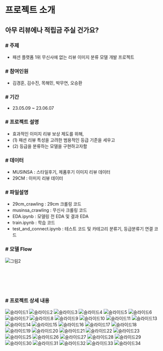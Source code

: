 # **프로젝트 소개**

## 아무 리뷰에나 적립금 주실 건가요?

### **# 주제**
- 패션 플랫폼 1위 무신사에 없는 리뷰 이미지 분류 모델 개발 프로젝트

### **# 참여인원**
- 김경훈, 김수진, 목해민, 박무연, 오승환

### **# 기간**
- 23.05.09 ~ 23.06.07

### **# 프로젝트 설명**
- 효과적인 이미지 리뷰 보상 제도를 위해,
- (1) 패션 리뷰 특성을 고려한 범용적인 등급 기준을 세우고
- (2) 등급을 분류하는 모델을 구현하고자함

### **# 데이터**
- MUSINSA : 스타일후기, 제품후기 이미지 리뷰 데이터
- 29CM : 이미지 리뷰 데이터

### **# 파일설명**
- 29cm_crawling : 29cm 크롤링 코드
- musinsa_crawling : 무신사 크롤링 코드
- EDA.ipynb : 모델링 전 EDA 및 결과 EDA
- train.ipynb : 학습 코드
- test_and_connect.ipynb : 테스트 코드 및 카테고리 분류기, 등급분류기 연결 코드

### **# 모델 Flow**
![그림2](https://github.com/andushub/image_review_classification_DL/assets/99305268/884b6e11-402c-4d84-a2a7-87741bbdbc1f)

<br><br/>
<br><br/>

### **# 프로젝트 상세 내용**
![슬라이드1](https://github.com/andushub/image_review_classification_DL/assets/99305268/2779c2a2-a401-4d9c-965e-b64597fad678)
![슬라이드2](https://github.com/andushub/image_review_classification_DL/assets/99305268/1a2a59bb-b424-4d7b-b590-353be9492a95)
![슬라이드3](https://github.com/andushub/image_review_classification_DL/assets/99305268/d38d5a17-e9d9-444d-b7f2-a59cda1c6e04)
![슬라이드4](https://github.com/andushub/image_review_classification_DL/assets/99305268/2a098107-b3ea-4132-b5d9-1b1e5dbef471)
![슬라이드5](https://github.com/andushub/image_review_classification_DL/assets/99305268/e51f6828-97ac-4a09-b398-ea5f2b348a6a)
![슬라이드6](https://github.com/andushub/image_review_classification_DL/assets/99305268/c86b5158-64c0-4acd-84a5-ff009ad2acf9)
![슬라이드7](https://github.com/andushub/image_review_classification_DL/assets/99305268/5a39b2e4-eaf5-4670-be54-6049e3180af6)
![슬라이드8](https://github.com/andushub/image_review_classification_DL/assets/99305268/f6d55432-a63e-4684-b53e-fa4f8e29e821)
![슬라이드9](https://github.com/andushub/image_review_classification_DL/assets/99305268/5f339a0a-0986-47b2-9a1c-e05604748546)
![슬라이드10](https://github.com/andushub/image_review_classification_DL/assets/99305268/8cd844c7-0554-4a46-9d9a-39f730445a97)
![슬라이드11](https://github.com/andushub/image_review_classification_DL/assets/99305268/ccb56c0f-b443-4bcc-9a8a-e2cbcb5bd781)
![슬라이드13](https://github.com/andushub/image_review_classification_DL/assets/99305268/c306b202-5162-47da-86ea-9a0e0c0d2cca)
![슬라이드14](https://github.com/andushub/image_review_classification_DL/assets/99305268/fe301ffe-75e0-4987-9c5b-f8f0e6c19013)
![슬라이드15](https://github.com/andushub/image_review_classification_DL/assets/99305268/ec8142a7-566b-4d4b-85fa-1e7377e17d25)
![슬라이드16](https://github.com/andushub/image_review_classification_DL/assets/99305268/dbc08d11-a40e-4d32-9fe9-9ace67070a70)
![슬라이드17](https://github.com/andushub/image_review_classification_DL/assets/99305268/0409f996-b9f9-4b0a-b0dc-c91df9df5a48)
![슬라이드18](https://github.com/andushub/image_review_classification_DL/assets/99305268/85d2c090-1566-43a5-90fa-396b3ab365d5)
![슬라이드19](https://github.com/andushub/image_review_classification_DL/assets/99305268/c6b2d7fa-19a6-45ca-9a39-06b88cf1c1ec)
![슬라이드20](https://github.com/andushub/image_review_classification_DL/assets/99305268/2ce76b66-5234-4111-9510-8fa7d887781a)
![슬라이드21](https://github.com/andushub/image_review_classification_DL/assets/99305268/5eb697ff-8bf0-46e0-8a99-19f392672d25)
![슬라이드22](https://github.com/andushub/image_review_classification_DL/assets/99305268/5ecafe1a-fafa-431e-8516-5ea4849929c3)
![슬라이드23](https://github.com/andushub/image_review_classification_DL/assets/99305268/1541a11d-a30f-4acc-b8ac-67a1e61ca395)
![슬라이드25](https://github.com/andushub/image_review_classification_DL/assets/99305268/98cf5118-f772-4024-904b-db01b7ac66f5)
![슬라이드26](https://github.com/andushub/image_review_classification_DL/assets/99305268/36c03e3d-7256-41d7-bc4a-eaa818fde24c)
![슬라이드27](https://github.com/andushub/image_review_classification_DL/assets/99305268/783d260c-a863-47cd-baf0-f59386370db0)
![슬라이드28](https://github.com/andushub/image_review_classification_DL/assets/99305268/1a28994f-bed5-4d8a-8599-a569f0d54247)
![슬라이드29](https://github.com/andushub/image_review_classification_DL/assets/99305268/79337c83-a99a-43ae-a8be-bee24564a087)
![슬라이드30](https://github.com/andushub/image_review_classification_DL/assets/99305268/9dc85268-0091-4650-8662-c6bc1f89c64d)
![슬라이드31](https://github.com/andushub/image_review_classification_DL/assets/99305268/b58d093a-b109-48fd-ba10-8734378cfa32)
![슬라이드32](https://github.com/andushub/image_review_classification_DL/assets/99305268/42d35e52-b8d5-485d-b2af-9392330f5a15)
![슬라이드33](https://github.com/andushub/image_review_classification_DL/assets/99305268/daf7270f-f481-4f0f-b1c2-3efdcda2c40f)
![슬라이드34](https://github.com/andushub/image_review_classification_DL/assets/99305268/904eae14-f404-4085-b306-3fe60e14e6e1)
